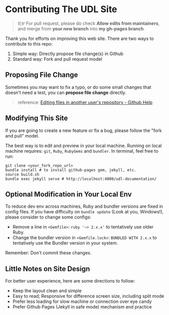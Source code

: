 # Contributing The UDL Site

> *tl;tr* For pull request, please do check **Allow edits from maintainers**, and merge from **your new branch** into **my gh-pages branch**.

Thank you for efforts on improving this web site. There are two ways to contribute to this repo:

1. Simple way: Directly propose file change(s) in Github
2. Standard way: Fork and pull request model

## Proposing File Change

Sometimes you may want to fix a typo, or do some small changes that doesn't need a test, you can **propose file change** directly.

> reference: [Editing files in another user's repository - Github Help](https://help.github.com/articles/editing-files-in-another-user-s-repository/)

## Modifying This Site

If you are going to create a new feature or fix a bug, please follow the "fork and pull" model.

The best way is to edit and preview in your local machine. Running on local machine requires: `git`, `Ruby`, `RubyGems` and `bundler`. In terminal, feel free to run:

```shell
git clone <your_fork_repo_url>
bundle install # to install github-pages gem, jekyll, etc.
source build.sh
bundle exec jekyll serve # http://localhost:4000/udl-documentation/
```

## Optional Modification in Your Local Env

To reduce dev env across machines, Ruby and bundler versions are fixed in config files. If you have difficulty on `bundle update` (Look at you, Windows!), please consider to change some configs:

- Remove a line in `<Gemfile>`: `ruby '~> 2.x.x'` to tentatively use older Ruby.
- Change the bundler version in `<Gemfile.lock>`: `BUNDLED WITH 2.x.x` to tentatively use the Bundler version in your system.

Remember: Don't commit these changes.

## Little Notes on Site Design

For better user experience, here are some directions to follow:

- Keep the layout clean and simple
- Easy to read; Responsive for difference screen size, including split mode
- Prefer less loading for slow machine or connection over eye candy
- Prefer Github Pages (Jekyll in safe mode) mechanism and practice
